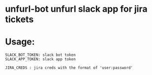 # unfurl-bot unfurl slack app for jira tickets 


# Usage:
```
SLACK_BOT_TOKEN: slack bot token
SLACK_APP_TOKEN: slack app token

JIRA_CREDS : jira creds with the format of 'user:password'
```
